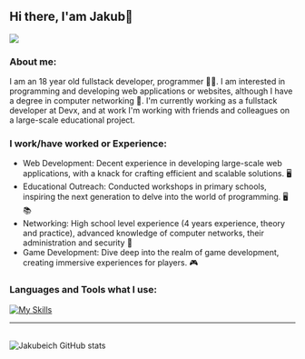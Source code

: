 ## Hi there, I'am Jakub👋

[![](https://visitcount.itsvg.in/api?id=Jakubeich&label=Profile%20Views&color=0&icon=5&pretty=true)](https://visitcount.itsvg.in)

### About me:
I am an 18 year old fullstack developer, programmer 👨‍💻. I am interested in programming and developing web applications or websites, although I have a degree in computer networking 🛜. I'm currently working as a fullstack developer at Devx, and at work I'm working with friends and colleagues on a large-scale educational project.

### I work/have worked or Experience:
- Web Development: Decent experience in developing large-scale web applications, with a knack for crafting efficient and scalable solutions. 🖥️
- Educational Outreach: Conducted workshops in primary schools, inspiring the next generation to delve into the world of programming. 🖥️📚
- Networking: High school level experience (4 years experience, theory and practice), advanced knowledge of computer networks, their administration and security 🛜
- Game Development: Dive deep into the realm of game development, creating immersive experiences for players. 🎮

### Languages and Tools what I use:

[![My Skills](https://skillicons.dev/icons?i=js,html,css,bootstrap,cs,django,docker,flask,github,graphql,mysql,nextjs,postgres,postman,py,react,tailwind,ts,visualstudio,vscode,vue)](https://skillicons.dev)

<hr>

\
![Jakubeich GitHub stats](https://github-readme-stats.vercel.app/api?username=Jakubeich&include_all_commits=true)

[twitter]: https://twitter.com/mitrega_jakub
[email]: mailto:jakubmitrega1@gmail.com
